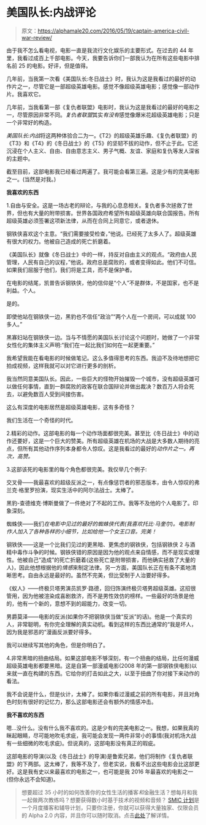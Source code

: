 # 美国队长:内战评论

> 原文：<https://alphamale20.com/2016/05/19/captain-america-civil-war-review/>

由于我不怎么看电视，电影一直是我流行文化娱乐的主要形式。在过去的 44 年里，我看过成百上千部电影。今天，我要告诉你们一部我认为在所有这些电影中排名前 25 的电影。好评，但是值得。

几年前，当我第一次看《美国队长:冬日战士》时，我认为这是我看过的最好的动作片之一，尽管它是一部超级英雄电影。感觉不像超级英雄电影；感觉像一部动作片。我喜欢它。

几年前，当我看第一部《复仇者联盟》电影时，我认为这是我看过的最好的电影之一，尽管原因非常不同。*复仇者联盟*其实*有没有*感觉像爆米花超级英雄电影；只是一个非常好的构造。

*美国队长:内战*将这两种体验合二为一。《T2》的超级英雄乐趣、《复仇者联盟》的《T3》和《T4》的《冬日战士》的《T5》的坚韧不拔的动作，但不止于此。它还沉浸在个人主义、自由、自由意志主义、男子气概、友谊、家庭和复仇等发人深省的主题中。

截至目前，这部电影我已经看过两遍了。我可能会看第三遍。这是少有的完美电影之一。(当然是对我。)

**我喜欢的东西**

1.自由与安全。这是一场古老的辩论，与我的心息息相关。复仇者多次拯救了世界，但也有大量的附带损害。世界各国政府希望所有超级英雄向联合国报告。所有超级英雄必须签署这项新法律，从而在合同上同意它，或者退休。

钢铁侠喜欢这个主意。“我们需要接受检查，”他说。已经死了太多人了。超级英雄有很大的权力。他被自己造成的死亡折磨着。

《美国队长》就像《冬日战士》中的一样，持反对自由主义的观点。“政府由人民管理，人民有自己的议程，”他说。政府总是腐败的，或者变得如此。他们不可信。如果我们屈服于他们，我们将是工具，而不是保护者。

在电影的结尾，凯普告诉钢铁侠，他的信仰是“个人”不是群体，不是国家，也不是利益。个人。

是的。

即使他站在钢铁侠一边，黑豹也不信任“政治”“两个人在一个房间，可以成就 100 多人。”

黑寡妇站在钢铁侠一边。当与不情愿的美国队长讨论这个问题时，她做了一个非常女性化的集体主义声明:“我们在一起比我们如何在一起更重要。”

我希望我能在看电影的时候做笔记。这么多值得思考的东西。我迫不及待地想把它拍成视频，这样我就可以对它进行更多的剖析。

我当然同意美国队长。因此，一些巨大的怪物开始摧毁一个城市，没有超级英雄可以做任何事情，直到一群腐败的政客在联合国辩论并做出裁决？数百万人将会死去，以避免数百人受到间接伤害。

这么有深度的电影居然是超级英雄电影，这有多奇怪？

我们生活在一个奇怪的时代。

2.精彩的动作。这部电影的每一个动作场面都很完美。甚至比《冬日战士》中的动作还要好，这是一个巨大的赞美。所有超级英雄在机场的大战是大多数人期待的亮点，但所有其他动作序列本身都令人惊叹。这是我看过的最好的*动作片之一。再次，高赞。*

3.这部该死的电影里的每个角色都很完美。我仅举几个例子:

交叉骨——我最喜欢的超级反派之一，有点像惩罚者的邪恶版本，由令人惊叹的弗兰克·格里罗扮演，现实生活中的阿尔法战士。太棒了。

黑豹-查德维克·博斯曼做了一件绝对了不起的工作。我等不及他的个人电影了。印象深刻。

蜘蛛侠——我们*在电影中见过的最好的蜘蛛侠代表(我喜欢托比·马奎尔)。电影制作人加入了各种各样的小细节，比如给他一个女王口音。完美！*

钢铁侠——这是一个比我们见过的更黑暗、更焦虑的钢铁侠，包括钢铁侠 2 与酒精中毒作斗争的时候。钢铁侠错的原因是因为他的观点来自情感，而不是现实或理性。他被自己“造成”的死亡折磨着(这些死亡是附带损害，而他确实拯救了大量的人)，因此他想根据他的*情感*来制定法律。另一方面，美国队长正在有条不紊地清晰思考。自由永远是最好的。虽然不完美，但比受制于人治要好得多。

《蚁人》——终极贝塔男演员凯罗·路德，回归饰演终极贝塔男超级英雄。这招很管用，因为他被渲染成喜剧救济，而不是男性效仿的榜样。一些最好的场景是他的，他有一个新的，意想不到的超能力，改变一切。

男爵莫泽——电影的反派(如果你不把钢铁侠当做“反派”的话)。他是一个真实的人，非常聪明，有你完全理解的真实动机。看到这样的东西比通常的“我是坏人，因为我是邪恶的”漫画反派要好得多。

我可以继续写其他的角色，但是你明白了。

4.非常黑暗的扭曲结局。如果这部电影不够深刻，有一个扭曲的结局，比任何漫威超级英雄电影都要黑暗。这是自第一部漫威电影(2008 年的第一部钢铁侠电影)以来就一直在构建的东西。它给你的打击如此之大，以至于扭曲了你对接下来动作的看法。

我不会说是什么，但是伙计，太棒了。如果你看过漫威之前的所有电影，并且对角色时刻有很好的记忆力，那么这部电影还会有额外的情感冲击。

**我不喜欢的东西**

嗯...没什么。没有什么我不喜欢的。这是少有的完美电影之一。我想，如果我真的眯起眼睛，尽可能地吹毛求疵，我可能会发现一两件非常小的事情(我对机场大战有一些细微的吹毛求疵)。但说真的，这部电影没有真正的瑕疵。

这部电影的导演(以及《冬日战士》的导演)是鲁索兄弟，他们将制作《复仇者联盟》的下两部。这太棒了，我等不及了，但老实说，我看不出这些电影会比这部更好。这是我有史以来最喜欢的电影之一，也可能是我 2016 年最喜欢的电影之一(但你永远不会知道)。

> 想要超过 35 小时的如何改善你的女性生活的播客*和*金融生活？想每月和我一起做两次教练吗？想要获得数小时基于技术的视频和音频？ [SMIC 计划](https://alphamale20.kartra.com/page/vIL17)是一个月度播客和辅导计划，只要你注册，你就可以获得大量独家、仅限会员的 Alpha 2.0 内容，并且你可以随时取消。点击[此处](https://alphamale20.kartra.com/page/vIL17)了解详情。
> 
> 
